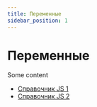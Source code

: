 ```yaml
---
title: Переменные
sidebar_position: 1
---
```


# Переменные

Some content

- [Справочник JS 1](https://wm-school.ru/js/index.php)
- [Справочник JS 2](https://www.wisdomweb.ru/JS/javascript-first.php)
